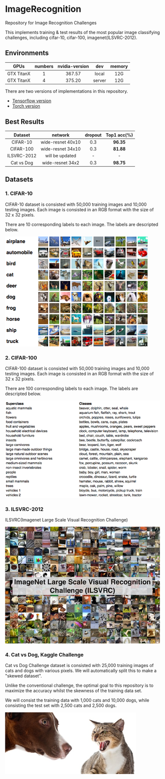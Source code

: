 # ImageRecognition
Repository for Image Recognition Challenges

This implements training & test results of the most popular image classifying challenges, including cifar-10, cifar-100, imagenet(ILSVRC-2012).

## Environments
| GPUs         | numbers | nvidia-version | dev    | memory |
|:------------:|:-------:|:--------------:|:------:|:------:|
| GTX TitanX   | 1       | 367.57         | local  |  12G   |
| GTX TitanX   | 4       | 375.20         | server |  12G   |

There are two versions of implementations in this repository.
- [Tensorflow version](Tensorflow/)
- [Torch version](Torch/)

## Best Results
|   Dataset   | network           | dropout | Top1 acc(%) |
|:-----------:|:-----------------:|:-------:|:-----------:|
| CIFAR-10    | wide-resnet 40x10 |   0.3   |  **96.35**  |
| CIFAR-100   | wide-resnet 34x10 |   0.3   |  **81.88**  |
| ILSVRC-2012 | will be updated   |    -    |     -       |
| Cat vs Dog  | wide-resnet 34x2  |   0.3   |  **98.75**  |

## Datasets

### 1. CIFAR-10
CIFAR-10 dataset is consisted with 50,000 training images and 10,000 testing images.
Each image is consisted in an RGB format with the size of 32 x 32 pixels.

There are 10 corresponding labels to each image.
The labels are descripted below.

![alt tag](GitImage/cifar10.png)

### 2. CIFAR-100
CIFAR-100 dataset is consisted with 50,000 training images and 10,000 testing images.
Each image is consisted in an RGB format with the size of 32 x 32 pixels.

There are 100 corresponding labels to each image.
The labels are descripted below.

![alt tag](GitImage/cifar100.png)

### 3. ILSVRC-2012
ILSVRC(Imagenet Large Scale Visual Recognition Challenge)

![alt tag](GitImage/imagenet.jpg)

### 4. Cat vs Dog, Kaggle Challenge
Cat vs Dog Challenge dataset is consisted with 25,000 training images of cats and dogs with various pixels.
We will automatically split this to make a "skewed dataset".

Unlike the conventional challenge, the optimal goal to this repository is to maximize the accuracy
whilst the skewness of the training data set.

We will consist the training data with 1,000 cats and 10,000 dogs, while consisting the test set with
2,500 cats and 2,500 dogs.

![alt tag](GitImage/catdog.png)
